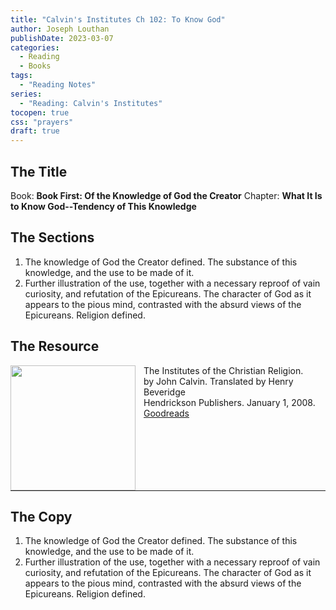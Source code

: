```yaml
---
title: "Calvin's Institutes Ch 102: To Know God"
author: Joseph Louthan
publishDate: 2023-03-07
categories:
  - Reading
  - Books
tags:
  - "Reading Notes"
series:
  - "Reading: Calvin's Institutes"
tocopen: true
css: "prayers"
draft: true
---
```


## The Title

Book: **Book First: Of the Knowledge of God the Creator**
Chapter: **What It Is to Know God--Tendency of This Knowledge**

## The Sections

1. The knowledge of God the Creator defined. The substance of this knowledge, and the use to be made of it.
2. Further illustration of the use, together with a necessary reproof of vain curiosity, and refutation of the Epicureans. The character of God as it appears to the pious mind, contrasted with the absurd views of the Epicureans. Religion defined.

## The Resource

<p style="clear:both;">

<img src="https://theologic.us/images/resources/book-calvin-beveridge-institutes.jpg" align="left" width="200" style="padding-right: 10px" />The Institutes of the Christian Religion.  
by John Calvin.  Translated by Henry Beveridge  
Hendrickson Publishers. January 1, 2008.  
[Goodreads](https://www.goodreads.com/book/show/1155340.Institutes_of_the_Christian_Religion)

<p style="clear:both;">

---

## The Copy

1. The knowledge of God the Creator defined. The substance of this knowledge, and the use to be made of it.
2. Further illustration of the use, together with a necessary reproof of vain curiosity, and refutation of the Epicureans. The character of God as it appears to the pious mind, contrasted with the absurd views of the Epicureans. Religion defined.
